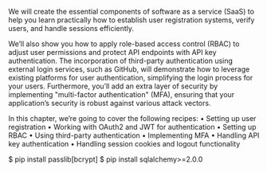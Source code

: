 We will create the essential components of software as a service (SaaS) to help you learn practically
how to establish user registration systems, verify users, and handle sessions efficiently.

We’ll also
show you how to apply role-based access control (RBAC) to adjust user permissions and protect
API endpoints with API key authentication. The incorporation of third-party authentication using
external login services, such as GitHub, will demonstrate how to leverage existing platforms for user
authentication, simplifying the login process for your users.
Furthermore, you’ll add an extra layer of security by implementing "multi-factor authentication"
(MFA), ensuring that your application’s security is robust against various attack vectors.


In this chapter, we’re going to cover the following recipes:
• Setting up user registration
• Working with OAuth2 and JWT for authentication
• Setting up RBAC
• Using third-party authentication
• Implementing MFA
• Handling API key authentication
• Handling session cookies and logout functionality



$ pip install passlib[bcrypt]
$ pip install sqlalchemy>=2.0.0